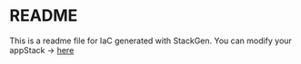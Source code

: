 # README
This is a readme file for IaC generated with StackGen.
You can modify your appStack -> [here](http://main.dev.stackgen.com/appstacks/c3e3801c-ad4b-484b-b614-d38752efe1c7)
